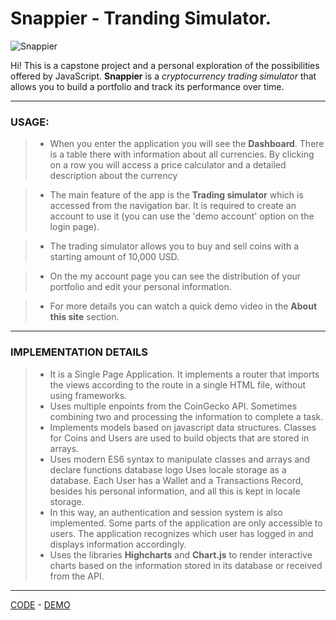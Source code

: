 # Snappier - Tranding Simulator.

![Snappier](https://)

Hi! This is a capstone project and a personal exploration of the possibilities offered by JavaScript.
**Snappier** is a *cryptocurrency trading simulator* that allows you to build a portfolio and track its performance over time.


***
### USAGE:
> * When you enter the application you will see the **Dashboard**. There is a table there with information about all currencies. By clicking on a row you will access a price calculator and a detailed description about the currency

> * The main feature of the app is the **Trading simulator** which is accessed from the navigation bar. It is required to create an account to use it (you can use the 'demo account' option on the login page).

> * The trading simulator allows you to buy and sell coins with a starting amount of 10,000 USD.

> * On the my account page you can see the distribution of your portfolio and edit your personal information.

> * For more details you can watch a quick demo video in the **About this site** section.

***

### IMPLEMENTATION DETAILS 
>* It is a Single Page Application. It implements a router that imports the views according to the route in a single HTML file, without using frameworks.
>* Uses multiple enpoints from the CoinGecko API. Sometimes combining two and processing the information to complete a task.
>* Implements models based on javascript data structures. Classes for Coins and Users are used to build objects that are stored in arrays.
>* Uses modern ES6 syntax to manipulate classes and arrays and declare functions
database logo Uses locale storage as a database. Each User has a Wallet and a Transactions Record, besides his personal information, and all this is kept in locale storage.
>* In this way, an authentication and session system is also implemented. Some parts of the application are only accessible to users. The application recognizes which user has logged in and displays information accordingly.
>* Uses the libraries **Highcharts** and **Chart.js** to render interactive charts based on the information stored in its database or received from the API.

***
[CODE](https://github.com/GonzaEDS/Snappier-v9/tree/master/app) - [DEMO](https://gonzaeds.github.io/Snappier-v9/)
